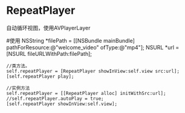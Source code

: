 # RepeatPlayer
自动循环视图，使用AVPlayerLayer

#使用
    NSString *filePath = [[NSBundle mainBundle] pathForResource:@"welcome_video" ofType:@"mp4"];
    NSURL *url = [NSURL fileURLWithPath:filePath];
    
    //类方法。
    self.repeatPlayer = [RepeatPlayer showInView:self.view src:url];
    [self.repeatPlayer play];
    
    //实例方法
    self.repeatPlayer = [[RepeatPlayer alloc] initWithSrc:url];
    //self.repeatPlayer.autoPlay = true;
    [self.repeatPlayer showInView:self.view];


